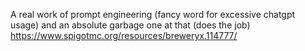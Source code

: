 A real work of prompt engineering (fancy word for excessive chatgpt usage) and an absolute garbage one at that (does the job)
https://www.spigotmc.org/resources/breweryx.114777/
